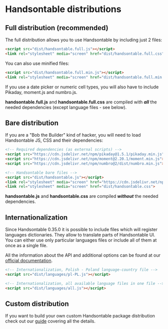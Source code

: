 # Handsontable distributions

## Full distribution (recommended)

The full distribution allows you to use Handsontable by including just 2 files:
```html
<script src="dist/handsontable.full.js"></script>
<link rel="stylesheet" media="screen" href="dist/handsontable.full.css">
```
You can also use minified files:  
```html
<script src="dist/handsontable.full.min.js"></script>
<link rel="stylesheet" media="screen" href="dist/handsontable.full.min.css">
```

If you use a date picker or numeric cell types, you will also have to include Pikaday, moment.js and numbro.js.

**handsontable.full.js** and **handsontable.full.css** are compiled with ___all___ the needed dependencies (except language files - see below).

## Bare distribution

If you are a "Bob the Builder" kind of hacker, you will need to load Handsontable JS, CSS and their dependencies:
```html
<!-- Required dependencies (as external scripts) -->
<script src="https://cdn.jsdelivr.net/npm/pikaday@1.5.1/pikaday.min.js"></script>
<script src="https://cdn.jsdelivr.net/npm/moment@2.20.1/moment.min.js"></script>
<script src="https://cdn.jsdelivr.net/npm/numbro@2/dist/numbro.min.js"></script>

<!-- Handsontable bare files -->
<script src="dist/handsontable.js"></script>
<link rel="stylesheet" media="screen" href="https://cdn.jsdelivr.net/npm/pikaday@1.5.1/css/pikaday.min.css">
<link rel="stylesheet" media="screen" href="dist/handsontable.css">
```

**handsontable.js** and **handsontable.css** are compiled ___without___ the needed dependencies.

## Internationalization
Since Handsontable 0.35.0 it is possible to include files which will register languages dictionaries. They allow to translate parts of Handsontable UI. You can either use only particular languages files or include all of them at once as a single file.

All the information about the API and additional options can be found at our [official documentation](https://docs.handsontable.com/tutorial-internationalization.html).

```html
<!-- Internationalization, Polish - Poland language-country file -->
<script src="dist/languages/pl-PL.js"></script>

<!-- Internationalization, all available language files in one file -->
<script src="dist/languages/all.js"></script>
```

## Custom distribution

If you want to build your own custom Handsontable package distribution check out our [guide](https://docs.handsontable.com/tutorial-custom-build.html) covering all the details.
